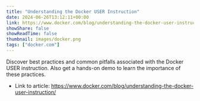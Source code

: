 ```yaml
---
title: "Understanding the Docker USER Instruction"
date: 2024-06-26T13:12:11+00:00
link: https://www.docker.com/blog/understanding-the-docker-user-instruction/
showShare: false
showReadTime: false
thumbnail: images/docker.png
tags: ["docker.com"]
---
```

Discover best practices and common pitfalls associated with the Docker USER instruction. Also get a hands-on demo to learn the importance of these practices.

- Link to article: https://www.docker.com/blog/understanding-the-docker-user-instruction/